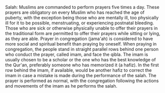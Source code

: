 Salah: Muslims are commanded to perform prayers five times a day. These prayers are obligatory on every Muslim who has reached the age of puberty, with the exception being those who are mentally ill, too physically ill for it to be possible, menstruating, or experiencing postnatal bleeding. Those who are sick or otherwise physically unable to offer their prayers in the traditional form are permitted to offer their prayers while sitting or lying, as they are able. Prayer in congregation (jama'ah) is considered to have more social and spiritual benefit than praying by oneself. When praying in congregation, the people stand in straight parallel rows behind one person who conduct the prayer, called imam, and face the qibla. The imam is usually chosen to be a scholar or the one who has the best knowledge of the Qur'an, preferably someone who has memorized it (a hafiz). In the first row behind the imam, if available, would be another hafiz to correct the imam in case a mistake is made during the performance of the salah. The prayer is performed as normal, with the congregation following the actions and movements of the imam as he performs the salah.
